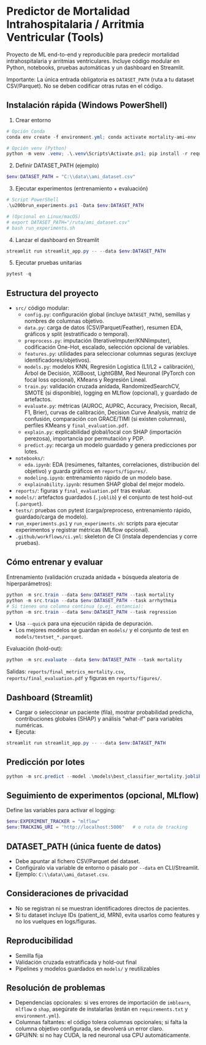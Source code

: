 # Predictor de Mortalidad Intrahospitalaria / Arritmia Ventricular (Tools)

Proyecto de ML end-to-end y reproducible para predecir mortalidad intrahospitalaria y arritmias ventriculares. Incluye código modular en Python, notebooks, pruebas automáticas y un dashboard en Streamlit.

Importante: La única entrada obligatoria es `DATASET_PATH` (ruta a tu dataset CSV/Parquet). No se deben codificar otras rutas en el código.

## Instalación rápida (Windows PowerShell)

1) Crear entorno

```powershell
# Opción Conda
conda env create -f environment.yml; conda activate mortality-ami-env

# Opción venv (Python)
python -m venv .venv; .\.venv\Scripts\Activate.ps1; pip install -r requirements.txt
```

2) Definir DATASET_PATH (ejemplo)

```powershell
$env:DATASET_PATH = "C:\\data\\ami_dataset.csv"
```

3) Ejecutar experimentos (entrenamiento + evaluación)

```powershell
# Script PowerShell
.\u200brun_experiments.ps1 -Data $env:DATASET_PATH

# (Opcional en Linux/macOS)
# export DATASET_PATH="/ruta/ami_dataset.csv"
# bash run_experiments.sh
```

4) Lanzar el dashboard en Streamlit

```powershell
streamlit run streamlit_app.py -- --data $env:DATASET_PATH
```

5) Ejecutar pruebas unitarias

```powershell
pytest -q
```

## Estructura del proyecto

- `src/` código modular:
	- `config.py`: configuración global (incluye `DATASET_PATH`), semillas y nombres de columnas objetivo.
	- `data.py`: carga de datos (CSV/Parquet/Feather), resumen EDA, gráficos y split (estratificado o temporal).
	- `preprocess.py`: imputación (IterativeImputer/KNNImputer), codificación One-Hot, escalado, selección opcional de variables.
	- `features.py`: utilidades para seleccionar columnas seguras (excluye identificadores/objetivos).
	- `models.py`: modelos KNN, Regresión Logística (L1/L2 + calibración), Árbol de Decisión, XGBoost, LightGBM, Red Neuronal (PyTorch con focal loss opcional), KMeans y Regresión Lineal.
	- `train.py`: validación cruzada anidada, RandomizedSearchCV, SMOTE (si disponible), logging en MLflow (opcional), y guardado de artefactos.
	- `evaluate.py`: métricas (AUROC, AUPRC, Accuracy, Precision, Recall, F1, Brier), curvas de calibración, Decision Curve Analysis, matriz de confusión, comparación con GRACE/TIMI (si existen columnas), perfiles KMeans y `final_evaluation.pdf`.
	- `explain.py`: explicabilidad global/local con SHAP (importación perezosa), importancia por permutación y PDP.
	- `predict.py`: recarga un modelo guardado y genera predicciones por lotes.
- `notebooks/`:
	- `eda.ipynb`: EDA (resúmenes, faltantes, correlaciones, distribución del objetivo) y guarda gráficos en `reports/figures/`.
	- `modeling.ipynb`: entrenamiento rápido de un modelo base.
	- `explainability.ipynb`: resumen SHAP global del mejor modelo.
- `reports/`: figuras y `final_evaluation.pdf` tras evaluar.
- `models/`: artefactos guardados (`.joblib`) y el conjunto de test hold-out (`.parquet`).
- `tests/`: pruebas con pytest (carga/preproceso, entrenamiento rápido, guardado/carga de modelo).
- `run_experiments.ps1` y `run_experiments.sh`: scripts para ejecutar experimentos y registrar métricas (MLflow opcional).
- `.github/workflows/ci.yml`: skeleton de CI (instala dependencias y corre pruebas).

## Cómo entrenar y evaluar

Entrenamiento (validación cruzada anidada + búsqueda aleatoria de hiperparámetros):

```powershell
python -m src.train --data $env:DATASET_PATH --task mortality
python -m src.train --data $env:DATASET_PATH --task arrhythmia
# Si tienes una columna continua (p.ej. estancia):
python -m src.train --data $env:DATASET_PATH --task regression
```

- Usa `--quick` para una ejecución rápida de depuración.
- Los mejores modelos se guardan en `models/` y el conjunto de test en `models/testset_*.parquet`.

Evaluación (hold-out):

```powershell
python -m src.evaluate --data $env:DATASET_PATH --task mortality
```

Salidas: `reports/final_metrics_mortality.csv`, `reports/final_evaluation.pdf` y figuras en `reports/figures/`.

## Dashboard (Streamlit)

- Cargar o seleccionar un paciente (fila), mostrar probabilidad predicha, contribuciones globales (SHAP) y análisis "what-if" para variables numéricas.
- Ejecuta:

```powershell
streamlit run streamlit_app.py -- --data $env:DATASET_PATH
```

## Predicción por lotes

```powershell
python -m src.predict --model .\models\best_classifier_mortality.joblib --input .\mis_pacientes.csv --output .\predicciones.csv
```

## Seguimiento de experimentos (opcional, MLflow)

Define las variables para activar el logging:

```powershell
$env:EXPERIMENT_TRACKER = "mlflow"
$env:TRACKING_URI = "http://localhost:5000"   # o ruta de tracking
```

## DATASET_PATH (única fuente de datos)

- Debe apuntar al fichero CSV/Parquet del dataset.
- Configúralo vía variable de entorno o pásalo por `--data` en CLI/Streamlit.
- Ejemplo: `C:\\data\\ami_dataset.csv`.

## Consideraciones de privacidad

- No se registran ni se muestran identificadores directos de pacientes.
- Si tu dataset incluye IDs (patient_id, MRN), evita usarlos como features y no los vuelques en logs/figuras.

## Reproducibilidad

- Semilla fija
- Validación cruzada estratificada y hold-out final
- Pipelines y modelos guardados en `models/` y reutilizables

## Resolución de problemas

- Dependencias opcionales: si ves errores de importación de `imblearn`, `mlflow` o `shap`, asegúrate de instalarlas (están en `requirements.txt` y `environment.yml`).
- Columnas faltantes: el código tolera columnas opcionales; si falta la columna objetivo configurada, se devolverá un error claro.
- GPU/NN: si no hay CUDA, la red neuronal usa CPU automáticamente.

